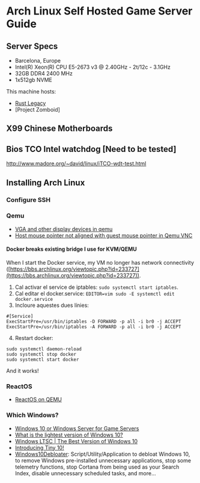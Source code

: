 # Arch Linux Self Hosted Game Server Guide

## Server Specs

* Barcelona, Europe
* Intel(R) Xeon(R) CPU E5-2673 v3 @ 2.40GHz - 2t/12c - 3.1GHz
* 32GB DDR4 2400 MHz
* 1x512gb NVME

This machine hosts:

* [Rust Legacy](https://d3adwolf.github.io/rustlegacy/index-english.html)
* [Project Zomboid]

## X99 Chinese Motherboards

## Bios TCO Intel watchdog [Need to be tested]

http://www.madore.org/~david/linux/iTCO-wdt-test.html

## Installing Arch Linux

### Configure SSH


### Qemu

* [VGA and other display devices in qemu](https://www.kraxel.org/blog/2019/09/display-devices-in-qemu/)
* [Host mouse pointer not aligned with guest mouse pointer in Qemu VNC](https://unix.stackexchange.com/questions/555082/host-mouse-pointer-not-aligned-with-guest-mouse-pointer-in-qemu-vnc)

####  Docker breaks existing bridge I use for KVM/QEMU

When I start the Docker service, my VM no longer has network connectivity ([https://bbs.archlinux.org/viewtopic.php?id=233727](https://bbs.archlinux.org/viewtopic.php?id=233727)).

1. Cal activar el service de iptables:  `sudo systemctl start iptables`.
2. Cal editar el docker.service: `EDITOR=vim sudo -E systemctl edit docker.service`
3. Incloure aquestes dues línies:

  ``` shell
  #[Service]
  ExecStartPre=/usr/bin/iptables -D FORWARD -p all -i br0 -j ACCEPT
  ExecStartPre=/usr/bin/iptables -A FORWARD -p all -i br0 -j ACCEPT
  ```

4. Restart docker:

  ``` shell
  sudo systemctl daemon-reload
  sudo systemctl stop docker
  sudo systemctl start docker
  ```

And it works!

### ReactOS

* [ReactOS on QEMU](https://reactos.org/wiki/QEMU)

### Which Windows?

* [Windows 10 or Windows Server for Game Servers](https://www.reddit.com/r/servers/comments/kl0ze4/windows_10_or_windows_server_for_game_servers/)
* [What is the lightest version of Windows 10? ](https://techtrix.co/what-is-the-lightest-version-of-windows-10/)
* [Windows LTSC | The Best Version of Windows 10](https://www.youtube.com/watch?v=8dyhoh7u8JA)
* [Introducing Tiny 10!](https://www.reddit.com/r/windows/comments/ml538t/introducing_tiny_10/)
* [Windows10Debloater](https://github.com/Sycnex/Windows10Debloater): Script/Utility/Application to debloat Windows 10, to remove Windows pre-installed unnecessary applications, stop some telemetry functions, stop Cortana from being used as your Search Index, disable unnecessary scheduled tasks, and more...
